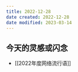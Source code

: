 ```yaml
---
title: 2022-12-28
date created: 2022-12-28
date modified: 2023-03-14
---
```


## 今天的灵感或闪念

- [[2022年度网络流行语]]
